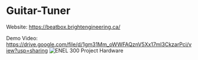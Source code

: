 # Guitar-Tuner

Website: https://beatbox.brightengineering.ca/

Demo Video: https://drive.google.com/file/d/1gm31Mm_oWWFAQznV5Xx17mI3CkzarPci/view?usp=sharing
![ENEL 300 Project Hardware](https://user-images.githubusercontent.com/67483028/165226120-2ee277f1-892b-497f-96e6-ec0d8a7d7fff.jpg)

